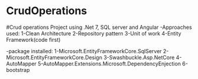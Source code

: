 # CrudOperations

#Crud operations Project using .Net 7, SQL server and Angular
-Approaches used:
1-Clean Architecture
2-Repository pattern
3-Unit of work
4-Entity Framework(code first)


-package installed:
1-Microsoft.EntityFrameworkCore.SqlServer
2-Microsoft.EntityFrameworkCore.Design
3-Swashbuckle.Asp.NetCore
4-AutoMapper
5-AutoMapper.Extensions.Microsoft.DependencyEnjection
6-bootstrap
